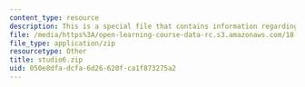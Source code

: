 ```yaml
---
content_type: resource
description: This is a special file that contains information regarding studio 6.
file: /media/https%3A/open-learning-course-data-rc.s3.amazonaws.com/18-05-introduction-to-probability-and-statistics-spring-2014/050e8dfadcfa6d26620fca1f873275a2_studio6.zip
file_type: application/zip
resourcetype: Other
title: studio6.zip
uid: 050e8dfa-dcfa-6d26-620f-ca1f873275a2
---
```

